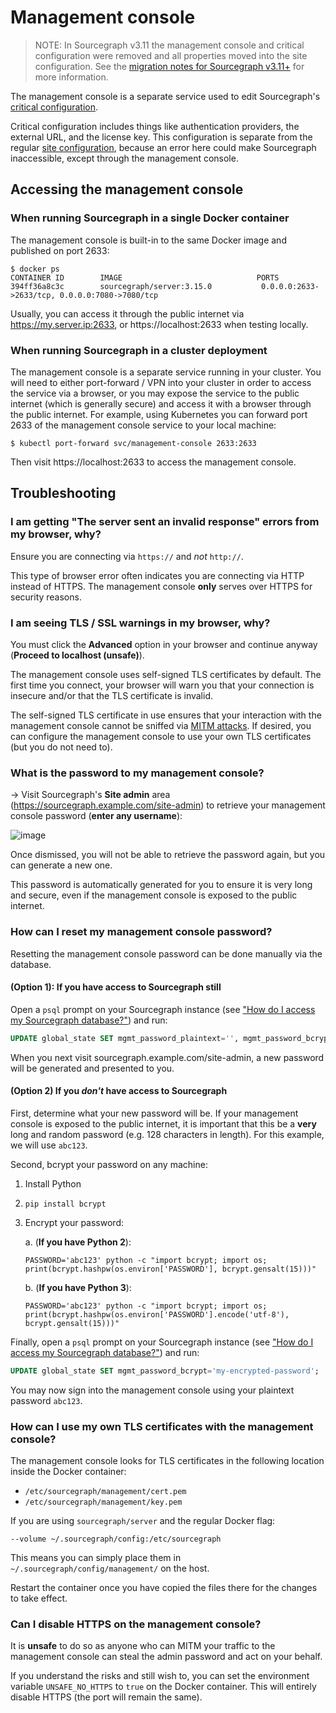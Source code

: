 # Management console

> NOTE: In Sourcegraph v3.11 the management console and critical configuration were removed and all properties moved into the site configuration. See the [migration notes for Sourcegraph v3.11+](migration/3_11.md) for more information.

The management console is a separate service used to edit Sourcegraph's [critical configuration](config/critical_config.md).

Critical configuration includes things like authentication providers, the external URL, and the license key. This configuration is separate from the regular [site configuration](config/site_config.md), because an error here could make Sourcegraph inaccessible, except through the management console.

## Accessing the management console

### When running Sourcegraph in a single Docker container

The management console is built-in to the same Docker image and published on port 2633:

```
$ docker ps
CONTAINER ID        IMAGE                              PORTS
394ff36a8c3c        sourcegraph/server:3.15.0           0.0.0.0:2633->2633/tcp, 0.0.0.0:7080->7080/tcp
```

Usually, you can access it through the public internet via https://my.server.ip:2633, or https://localhost:2633 when testing locally.

### When running Sourcegraph in a cluster deployment

The management console is a separate service running in your cluster. You will need to either port-forward / VPN into your cluster in order to access the service via a browser, or you may expose the service to the public internet (which is generally secure) and access it with a browser through the public internet. For example, using Kubernetes you can forward port 2633 of the management console service to your local machine:

```
$ kubectl port-forward svc/management-console 2633:2633
```

Then visit https://localhost:2633 to access the management console.

## Troubleshooting

### I am getting "The server sent an invalid response" errors from my browser, why?

Ensure you are connecting via `https://` and _not_ `http://`.

This type of browser error often indicates you are connecting via HTTP instead of HTTPS. The management console **only** serves over HTTPS for security reasons.

### I am seeing TLS / SSL warnings in my browser, why?

You must click the **Advanced** option in your browser and continue anyway (**Proceed to localhost (unsafe)**).

The management console uses self-signed TLS certificates by default. The first time you connect, your browser will warn you that your connection is insecure and/or that the TLS certificate is invalid.

The self-signed TLS certificate in use ensures that your interaction with the management console cannot be sniffed via [MITM attacks](https://en.wikipedia.org/wiki/Man-in-the-middle_attack). If desired, you can configure the management console to use your own TLS certificates (but you do not need to).

### What is the password to my management console?

-> Visit Sourcegraph's **Site admin** area (https://sourcegraph.example.com/site-admin) to retrieve your management console password (**enter any username**):

![image](https://user-images.githubusercontent.com/3173176/50871227-3eac6700-1378-11e9-8ba7-4c712e622039.png)

Once dismissed, you will not be able to retrieve the password again, but you can generate a new one.

This password is automatically generated for you to ensure it is very long and secure, even if the management console is exposed to the public internet.

### How can I reset my management console password?

Resetting the management console password can be done manually via the database.

#### (Option 1): If you have access to Sourcegraph still

Open a `psql` prompt on your Sourcegraph instance (see ["How do I access my Sourcegraph database?"](faq.md#how-do-i-access-the-sourcegraph-database)) and run:

```sql
UPDATE global_state SET mgmt_password_plaintext='', mgmt_password_bcrypt='';
```

When you next visit sourcegraph.example.com/site-admin, a new password will be generated and presented to you.

#### (Option 2) If you _don't_ have access to Sourcegraph

First, determine what your new password will be. If your management console is exposed to the public internet, it is important that this be a **very** long and random password (e.g. 128 characters in length). For this example, we will use `abc123`.

Second, bcrypt your password on any machine:

1. Install Python
2. `pip install bcrypt`
3. Encrypt your password:

    a. (**If you have Python 2**):

    ```
    PASSWORD='abc123' python -c "import bcrypt; import os; print(bcrypt.hashpw(os.environ['PASSWORD'], bcrypt.gensalt(15)))"
    ```

    b. (**If you have Python 3**): 

    ```
    PASSWORD='abc123' python -c "import bcrypt; import os; print(bcrypt.hashpw(os.environ['PASSWORD'].encode('utf-8'), bcrypt.gensalt(15)))"
    ```

Finally, open a `psql` prompt on your Sourcegraph instance (see ["How do I access my Sourcegraph database?"](faq.md#how-do-i-access-the-sourcegraph-database)) and run:

```sql
UPDATE global_state SET mgmt_password_bcrypt='my-encrypted-password';
```

You may now sign into the management console using your plaintext password `abc123`.

### How can I use my own TLS certificates with the management console?

The management console looks for TLS certificates in the following location inside the Docker container:

- `/etc/sourcegraph/management/cert.pem`
- `/etc/sourcegraph/management/key.pem`

If you are using `sourcegraph/server` and the regular Docker flag:

```
--volume ~/.sourcegraph/config:/etc/sourcegraph
```

This means you can simply place them in `~/.sourcegraph/config/management/`  on the host.

Restart the container once you have copied the files there for the changes to take effect.

### Can I disable HTTPS on the management console?

It is **unsafe** to do so as anyone who can MITM your traffic to the management console can steal the admin password and act on your behalf.

If you understand the risks and still wish to, you can set the environment variable `UNSAFE_NO_HTTPS` to `true` on the Docker container. This will entirely disable HTTPS (the port will remain the same).
